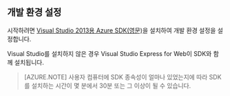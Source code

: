 <h2><a name="setupdevenv"></a>개발 환경 설정</h2>

시작하려면 [Visual Studio 2013용 Azure SDK(영문)][]을 설치하여 개발 환경 설정을 설정합니다.

Visual Studio를 설치하지 않은 경우 Visual Studio Express for Web이 SDK와 함께 설치됩니다.

>[AZURE.NOTE] 사용자 컴퓨터에 SDK 종속성이 얼마나 있었는지에 따라 SDK를 설치하는 시간이 몇 분에서 30분 또는 그 이상이 될 수 있습니다.

[Visual Studio 2013용 Azure SDK(영문)]: http://go.microsoft.com/fwlink/?LinkID=324322
<!--HONumber=42-->
